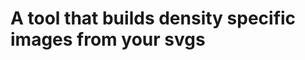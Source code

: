A tool that builds density specific images from your svgs
=========================================================


